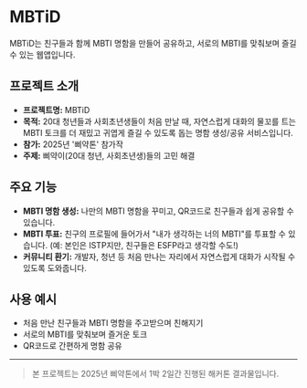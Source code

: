 # MBTiD

MBTiD는 친구들과 함께 MBTI 명함을 만들어 공유하고, 서로의 MBTI를 맞춰보며 즐길 수 있는 웹앱입니다.

## 프로젝트 소개
- **프로젝트명:** MBTiD
- **목적:** 20대 청년들과 사회초년생들이 처음 만날 때, 자연스럽게 대화의 물꼬를 트는 MBTI 토크를 더 재밌고 귀엽게 즐길 수 있도록 돕는 명함 생성/공유 서비스입니다.
- **참가:** 2025년 '삐약톤' 참가작
- **주제:** 삐약이(20대 청년, 사회초년생)들의 고민 해결

## 주요 기능
- **MBTI 명함 생성:** 나만의 MBTI 명함을 꾸미고, QR코드로 친구들과 쉽게 공유할 수 있습니다.
- **MBTI 투표:** 친구의 프로필에 들어가서 "내가 생각하는 너의 MBTI"를 투표할 수 있습니다. (예: 본인은 ISTP지만, 친구들은 ESFP라고 생각할 수도!)
- **커뮤니티 환기:** 개발자, 청년 등 처음 만나는 자리에서 자연스럽게 대화가 시작될 수 있도록 도와줍니다.

## 사용 예시
- 처음 만난 친구들과 MBTI 명함을 주고받으며 친해지기
- 서로의 MBTI를 맞춰보며 즐거운 토크
- QR코드로 간편하게 명함 공유

---

> 본 프로젝트는 2025년 삐약톤에서 1박 2일간 진행된 해커톤 결과물입니다. 
